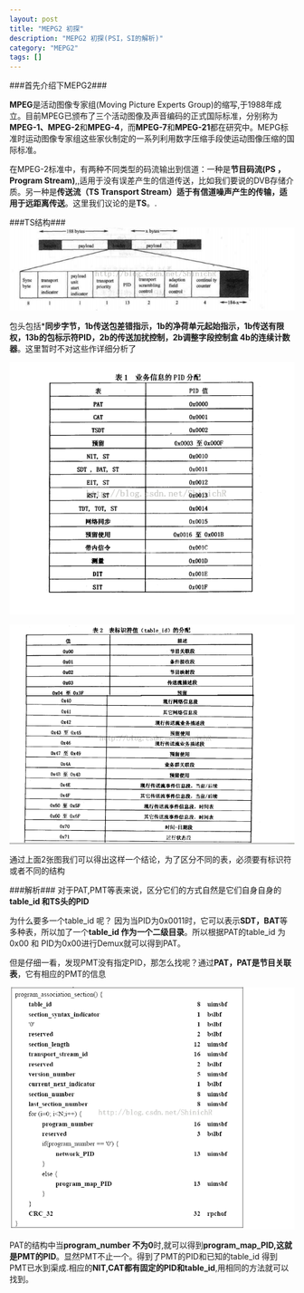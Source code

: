 ```yaml
---
layout: post
title: "MEPG2 初探"
description: "MEPG2 初探(PSI，SI的解析)"
category: "MEPG2"
tags: []
---
```




###首先介绍下MEPG2###

**MPEG**是活动图像专家组(Moving Picture Experts Group)的缩写,于1988年成立。目前MPEG已颁布了三个活动图像及声音编码的正式国际标准，分别称为**MPEG-1、MPEG-2**和**MPEG-4**，而**MPEG-7**和**MPEG-21**都在研究中。MEPG标准时运动图像专家组这些家伙制定的一系列利用数字压缩手段使运动图像压缩的国际标准。

在MPEG-2标准中，有两种不同类型的码流输出到信道：一种是**节目码流(PS ，Program Stream)**,,适用于没有误差产生的信道传送，比如我们要说的DVB存储介质。另一种是**传送流（TS Transport Stream）**适于有**信道噪声产生的传输，适用于远距离传送**。这里我们议论的是**TS**。.

###TS结构###
![ts header](/images/ts_header.png)

包头包括***同步字节，1b传送包差错指示，1b的净荷单元起始指示，1b传送有限权，13b的包标示符PID，2b的传送加扰控制，2b调整字段控制盒 4b的连续计数器**。这里暂时不对这些作详细分析了

![ts tid](/images/ts_pid.png)

![ts pid](/images/ts_tid.png)

通过上面2张图我们可以得出这样一个结论，为了区分不同的表，必须要有标识符或者不同的结构

###解析###
对于PAT,PMT等表来说，区分它们的方式自然是它们自身自身的**table\_id 和TS头的PID**

为什么要多一个table\_id 呢？ 因为当PID为0x0011时，它可以表示**SDT，BAT**等多种表，所以加了一个**table\_id 作为一个二级目录**。所以根据PAT的table\_id 为0x00 和 PID为0x00进行Demux就可以得到PAT。


但是仔细一看，发现PMT没有指定PID，那怎么找呢？通过**PAT，PAT是节目关联表**，它有相应的PMT的信息

![ts pmt](/images/ts_pmt.png)

PAT的结构中当**program\_number 不为0**时,就可以得到**program\_map\_PID,这就是PMT的PID**。显然PMT不止一个。得到了PMT的PID和已知的table\_id 得到PMT已水到渠成.相应的**NIT,CAT都有固定的PID和table\_id**,用相同的方法就可以找到。

